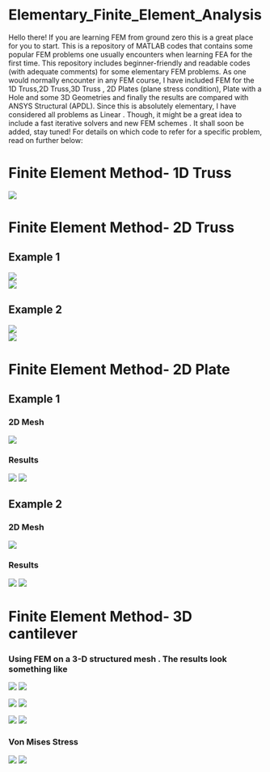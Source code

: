 # Elementary_Finite_Element_Analysis
Hello there! If you are learning FEM from ground zero this is a great place for you to start. This is a repository of MATLAB codes that contains some popular FEM problems one usually encounters when learning FEA for the first time. This repository includes beginner-friendly and readable codes (with adequate comments) for some elementary FEM problems. As one would normally encounter in any FEM course, I have included FEM for the 1D Truss,2D Truss,3D Truss , 2D Plates (plane stress condition), Plate with a Hole and some 3D Geometries and finally the results are compared with ANSYS Structural (APDL). Since this is absolutely elementary, I have considered all problems as Linear . Though, it might be a great idea to include a fast iterative solvers and new FEM schemes . It shall soon be added, stay tuned! For details on which code to refer for a specific problem, read on further below:

# Finite Element Method- 1D Truss
![](Images/Truss_1D.png)

# Finite Element Method- 2D Truss
## Example 1


![](Images/2Dtruss1.png)
<br>
![](Images/2Dtruss_compare.png)

## Example 2


![](Images/res.png)
<br>
![](Images/2Dtruss2.png)

# Finite Element Method- 2D Plate
## Example 1
### 2D Mesh
![](Images/p1m.png)
### Results
![](Images/p1u.png)
![](Images/p1v.png)
## Example 2
### 2D Mesh
![](Images/mes.png)

### Results
![](Images/um.png)
![](Images/vm.png)

# Finite Element Method- 3D cantilever 
### Using FEM on a 3-D structured mesh . The results look something like 
![](Images/Disp_FEM.png)
![](Images/Disp_ANSYS.png)

![](Images/U_FEM.png)
![](Images/U_ANSYS.png)

![](Images/V_FEM.png)
![](Images/V_ANSYS.png)
### Von Mises Stress
![](Images/S_FEM.png)
![](Images/S_ANSYS.png)

